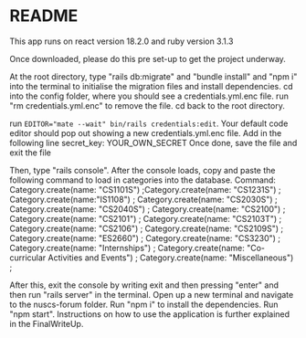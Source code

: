 # README

This app runs on react version 18.2.0 and ruby version 3.1.3

Once downloaded, please do this pre set-up to get the project underway.

At the root directory, type "rails db:migrate" and "bundle install" and "npm i" into the terminal to initialise the migration files and install dependencies.
cd into the config folder, where you should see a credentials.yml.enc file. run "rm credentials.yml.enc" to remove the file. cd back to the root directory.

run `EDITOR="mate --wait" bin/rails credentials:edit`. Your default code editor should pop out showing a new credentials.yml.enc file. 
Add in the following line
secret_key: YOUR_OWN_SECRET
Once done, save the file and exit the file

Then, type "rails console". After the console loads, copy and paste the following command to load in categories into the database.
Command: 
Category.create(name: "CS1101S") ;Category.create(name: "CS1231S") ; Category.create(name:"IS1108") ;
Category.create(name: "CS2030S") ; Category.create(name: "CS2040S") ; Category.create(name: "CS2100") ;
Category.create(name: "CS2101") ; Category.create(name: "CS2103T") ; Category.create(name: "CS2106") ;
Category.create(name: "CS2109S") ; Category.create(name: "ES2660") ; Category.create(name: "CS3230") ;
Category.create(name: "Internships") ; Category.create(name: "Co-curricular Activities and Events") ; Category.create(name: "Miscellaneous") ;

After this, exit the console by writing exit and then pressing "enter" and then run "rails server" in the terminal.
Open up a new terminal and navigate to the nuscs-forum folder. 
Run "npm i" to install the dependencies.
Run "npm start". Instructions on how to use the application is further explained in the FinalWriteUp.
